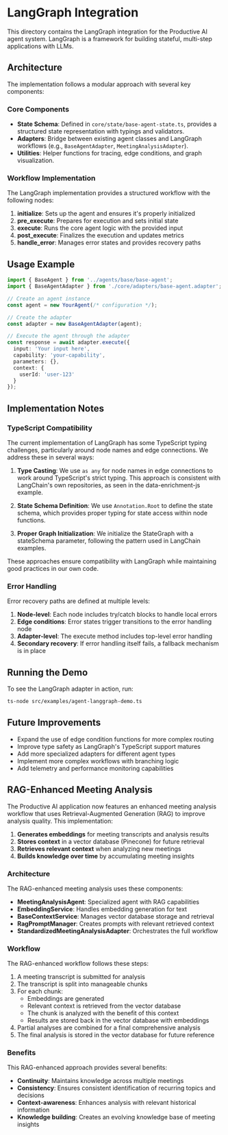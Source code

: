 # LangGraph Integration

This directory contains the LangGraph integration for the Productive AI agent system. LangGraph is a framework for building stateful, multi-step applications with LLMs.

## Architecture

The implementation follows a modular approach with several key components:

### Core Components

- **State Schema**: Defined in `core/state/base-agent-state.ts`, provides a structured state representation with typings and validators.
- **Adapters**: Bridge between existing agent classes and LangGraph workflows (e.g., `BaseAgentAdapter`, `MeetingAnalysisAdapter`).
- **Utilities**: Helper functions for tracing, edge conditions, and graph visualization.

### Workflow Implementation

The LangGraph implementation provides a structured workflow with the following nodes:

1. **initialize**: Sets up the agent and ensures it's properly initialized
2. **pre_execute**: Prepares for execution and sets initial state
3. **execute**: Runs the core agent logic with the provided input
4. **post_execute**: Finalizes the execution and updates metrics
5. **handle_error**: Manages error states and provides recovery paths

## Usage Example

```typescript
import { BaseAgent } from '../agents/base/base-agent';
import { BaseAgentAdapter } from './core/adapters/base-agent.adapter';

// Create an agent instance
const agent = new YourAgent(/* configuration */);

// Create the adapter
const adapter = new BaseAgentAdapter(agent);

// Execute the agent through the adapter
const response = await adapter.execute({
  input: 'Your input here',
  capability: 'your-capability',
  parameters: {},
  context: {
    userId: 'user-123'
  }
});
```

## Implementation Notes

### TypeScript Compatibility

The current implementation of LangGraph has some TypeScript typing challenges, particularly around node names and edge connections. We address these in several ways:

1. **Type Casting**: We use `as any` for node names in edge connections to work around TypeScript's strict typing. This approach is consistent with LangChain's own repositories, as seen in the data-enrichment-js example.

2. **State Schema Definition**: We use `Annotation.Root` to define the state schema, which provides proper typing for state access within node functions.

3. **Proper Graph Initialization**: We initialize the StateGraph with a stateSchema parameter, following the pattern used in LangChain examples.

These approaches ensure compatibility with LangGraph while maintaining good practices in our own code.

### Error Handling

Error recovery paths are defined at multiple levels:

1. **Node-level**: Each node includes try/catch blocks to handle local errors
2. **Edge conditions**: Error states trigger transitions to the error handling node
3. **Adapter-level**: The execute method includes top-level error handling
4. **Secondary recovery**: If error handling itself fails, a fallback mechanism is in place

## Running the Demo

To see the LangGraph adapter in action, run:

```bash
ts-node src/examples/agent-langgraph-demo.ts
```

## Future Improvements

- Expand the use of edge condition functions for more complex routing
- Improve type safety as LangGraph's TypeScript support matures
- Add more specialized adapters for different agent types
- Implement more complex workflows with branching logic
- Add telemetry and performance monitoring capabilities

## RAG-Enhanced Meeting Analysis

The Productive AI application now features an enhanced meeting analysis workflow that uses Retrieval-Augmented Generation (RAG) to improve analysis quality. This implementation:

1. **Generates embeddings** for meeting transcripts and analysis results
2. **Stores context** in a vector database (Pinecone) for future retrieval 
3. **Retrieves relevant context** when analyzing new meetings
4. **Builds knowledge over time** by accumulating meeting insights

### Architecture

The RAG-enhanced meeting analysis uses these components:

- **MeetingAnalysisAgent**: Specialized agent with RAG capabilities
- **EmbeddingService**: Handles embedding generation for text
- **BaseContextService**: Manages vector database storage and retrieval
- **RagPromptManager**: Creates prompts with relevant retrieved context
- **StandardizedMeetingAnalysisAdapter**: Orchestrates the full workflow

### Workflow

The RAG-enhanced workflow follows these steps:

1. A meeting transcript is submitted for analysis
2. The transcript is split into manageable chunks
3. For each chunk:
   - Embeddings are generated
   - Relevant context is retrieved from the vector database
   - The chunk is analyzed with the benefit of this context
   - Results are stored back in the vector database with embeddings
4. Partial analyses are combined for a final comprehensive analysis
5. The final analysis is stored in the vector database for future reference

### Benefits

This RAG-enhanced approach provides several benefits:

- **Continuity**: Maintains knowledge across multiple meetings
- **Consistency**: Ensures consistent identification of recurring topics and decisions
- **Context-awareness**: Enhances analysis with relevant historical information
- **Knowledge building**: Creates an evolving knowledge base of meeting insights 
